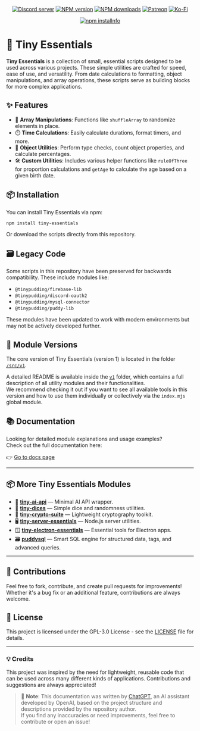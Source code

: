 <div align="center">
<p>
    <a href="https://discord.gg/TgHdvJd"><img src="https://img.shields.io/discord/413193536188579841?color=7289da&logo=discord&logoColor=white" alt="Discord server" /></a>
    <a href="https://www.npmjs.com/package/tiny-essentials"><img src="https://img.shields.io/npm/v/tiny-essentials.svg?maxAge=3600" alt="NPM version" /></a>
    <a href="https://www.npmjs.com/package/tiny-essentials"><img src="https://img.shields.io/npm/dt/tiny-essentials.svg?maxAge=3600" alt="NPM downloads" /></a>
    <a href="https://www.patreon.com/JasminDreasond"><img src="https://img.shields.io/badge/donate-patreon-F96854.svg?logo=patreon" alt="Patreon" /></a>
    <a href="https://ko-fi.com/jasmindreasond"><img src="https://img.shields.io/badge/donate-ko%20fi-29ABE0.svg?logo=ko-fi" alt="Ko-Fi" /></a>
</p>
<p>
    <a href="https://nodei.co/npm/tiny-essentials/"><img src="https://nodei.co/npm/tiny-essentials.png?downloads=true&stars=true" alt="npm installnfo" /></a>
</p>
</div>

# 🧩 Tiny Essentials

**Tiny Essentials** is a collection of small, essential scripts designed to be used across various projects. These simple utilities are crafted for speed, ease of use, and versatility. From date calculations to formatting, object manipulations, and array operations, these scripts serve as building blocks for more complex applications.

## ✨ Features

- 🔀 **Array Manipulations**: Functions like `shuffleArray` to randomize elements in place.
- ⏱️ **Time Calculations**: Easily calculate durations, format timers, and more.
- 🧠 **Object Utilities**: Perform type checks, count object properties, and calculate percentages.
- 🛠️ **Custom Utilities**: Includes various helper functions like `ruleOfThree` for proportion calculations and `getAge` to calculate the age based on a given birth date.

## 📦 Installation

You can install Tiny Essentials via npm:

```bash
npm install tiny-essentials
```

Or download the scripts directly from this repository.

## 🗃️ Legacy Code

Some scripts in this repository have been preserved for backwards compatibility. These include modules like:

- `@tinypudding/firebase-lib`
- `@tinypudding/discord-oauth2`
- `@tinypudding/mysql-connector`
- `@tinypudding/puddy-lib`

These modules have been updated to work with modern environments but may not be actively developed further.

## 🧪 Module Versions

The core version of Tiny Essentials (version 1) is located in the folder [`/src/v1`](./src/v1).  

A detailed README is available inside the [`v1`](./src/v1) folder, which contains a full description of all utility modules and their functionalities.  
We recommend checking it out if you want to see all available tools in this version and how to use them individually or collectively via the `index.mjs` global module.

## 📚 Documentation

Looking for detailed module explanations and usage examples?  
Check out the full documentation here:

👉 [Go to docs page](./docs/v1/README.md)

---

## 📦 More Tiny Essentials Modules

- 🤖 [**tiny-ai-api**](https://github.com/JasminDreasond/Tiny-AI-API) — Minimal AI API wrapper.
- 🎲 [**tiny-dices**](https://github.com/JasminDreasond/Tiny-Dices) — Simple dice and randomness utilities.
- 🔐 [**tiny-crypto-suite**](https://github.com/JasminDreasond/Tiny-Crypto-Suite) — Lightweight cryptography toolkit.
- 🖥️ [**tiny-server-essentials**](https://github.com/JasminDreasond/Tiny-Server-Essentials) — Node.js server utilities.
- 🪟 [**tiny-electron-essentials**](https://github.com/JasminDreasond/Tiny-Electron-Essentials) — Essential tools for Electron apps.
- 🗃️ [**puddysql**](https://github.com/JasminDreasond/PuddySQL) — Smart SQL engine for structured data, tags, and advanced queries.

---

## 🤝 Contributions

Feel free to fork, contribute, and create pull requests for improvements! Whether it's a bug fix or an additional feature, contributions are always welcome.

## 📝 License

This project is licensed under the GPL-3.0 License - see the [LICENSE](LICENSE) file for details.

---

### 💡 Credits

This project was inspired by the need for lightweight, reusable code that can be used across many different kinds of applications. Contributions and suggestions are always appreciated!

> 🧠 **Note**: This documentation was written by [ChatGPT](https://openai.com/chatgpt), an AI assistant developed by OpenAI, based on the project structure and descriptions provided by the repository author.  
> If you find any inaccuracies or need improvements, feel free to contribute or open an issue!